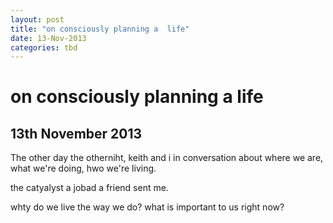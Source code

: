 ```yaml
---
layout: post
title: "on consciously planning a  life"
date: 13-Nov-2013
categories: tbd
---
```


# on consciously planning a  life

## 13th November 2013

The other day the otherniht,   keith and i in conversation about where we are, what we're doing, hwo we're living.

the catyalyst a jobad a friend sent me.

whty do we live the way we do? what is important to us right now?
